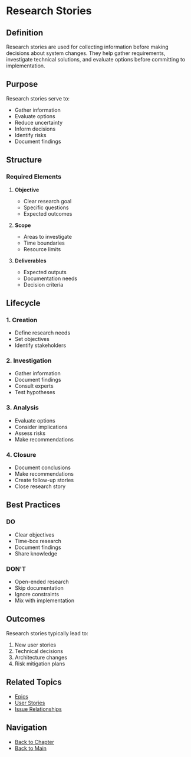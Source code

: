 # Research Stories

## Definition

Research stories are used for collecting information before making decisions about system changes. They help gather requirements, investigate technical solutions, and evaluate options before committing to implementation.

## Purpose

Research stories serve to:
- Gather information
- Evaluate options
- Reduce uncertainty
- Inform decisions
- Identify risks
- Document findings

## Structure

### Required Elements
1. **Objective**
   - Clear research goal
   - Specific questions
   - Expected outcomes

2. **Scope**
   - Areas to investigate
   - Time boundaries
   - Resource limits

3. **Deliverables**
   - Expected outputs
   - Documentation needs
   - Decision criteria

## Lifecycle

### 1. Creation
- Define research needs
- Set objectives
- Identify stakeholders

### 2. Investigation
- Gather information
- Document findings
- Consult experts
- Test hypotheses

### 3. Analysis
- Evaluate options
- Consider implications
- Assess risks
- Make recommendations

### 4. Closure
- Document conclusions
- Make recommendations
- Create follow-up stories
- Close research story

## Best Practices

### DO
- Clear objectives
- Time-box research
- Document findings
- Share knowledge

### DON'T
- Open-ended research
- Skip documentation
- Ignore constraints
- Mix with implementation

## Outcomes

Research stories typically lead to:
1. New user stories
2. Technical decisions
3. Architecture changes
4. Risk mitigation plans

## Related Topics
- [Epics](epics.md)
- [User Stories](user-stories.md)
- [Issue Relationships](relationships.md)

## Navigation
- [Back to Chapter](README.md)
- [Back to Main](../../README.md)
